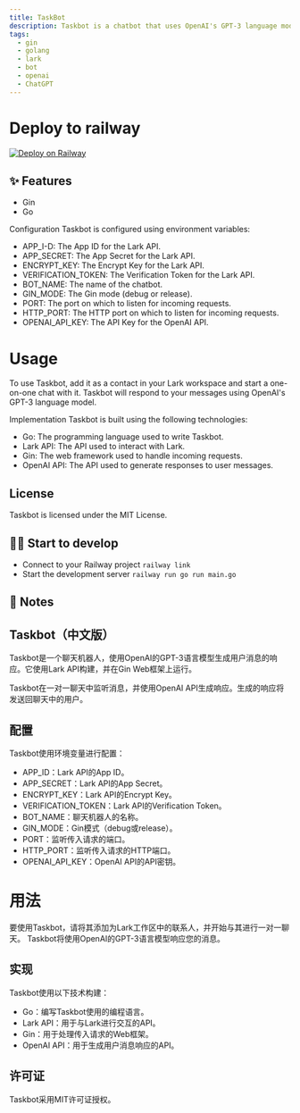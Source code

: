 ```yaml
---
title: TaskBot
description: Taskbot is a chatbot that uses OpenAI's GPT-3 language model to generate responses to user messages. It is built using the Lark API and runs on the Gin web framework.
tags:
  - gin
  - golang
  - lark
  - bot
  - openai
  - ChatGPT
---
```


# Deploy to railway 

[![Deploy on Railway](https://railway.app/button.svg)](https://railway.app/new/template/dTvvSf)

## ✨ Features

- Gin
- Go

Configuration
Taskbot is configured using environment variables:

- APP_I-D: The App ID for the Lark API.
- APP_SECRET: The App Secret for the Lark API.
- ENCRYPT_KEY: The Encrypt Key for the Lark API.
- VERIFICATION_TOKEN: The Verification Token for the Lark API.
- BOT_NAME: The name of the chatbot.
- GIN_MODE: The Gin mode (debug or release).
- PORT: The port on which to listen for incoming requests.
- HTTP_PORT: The HTTP port on which to listen for incoming requests.
- OPENAI_API_KEY: The API Key for the OpenAI API.

# Usage
To use Taskbot, add it as a contact in your Lark workspace and start a one-on-one chat with it. Taskbot will respond to your messages using OpenAI's GPT-3 language model.

Implementation
Taskbot is built using the following technologies:

- Go: The programming language used to write Taskbot.
- Lark API: The API used to interact with Lark.
- Gin: The web framework used to handle incoming requests.
- OpenAI API: The API used to generate responses to user messages.

## License
Taskbot is licensed under the MIT License.

## 💁‍♀️ Start to develop

- Connect to your Railway project `railway link`
- Start the development server `railway run go run main.go`

## 📝 Notes


## Taskbot（中文版）
Taskbot是一个聊天机器人，使用OpenAI的GPT-3语言模型生成用户消息的响应。它使用Lark API构建，并在Gin Web框架上运行。

Taskbot在一对一聊天中监听消息，并使用OpenAI API生成响应。生成的响应将发送回聊天中的用户。

## 配置
Taskbot使用环境变量进行配置：

- APP_ID：Lark API的App ID。
- APP_SECRET：Lark API的App Secret。
- ENCRYPT_KEY：Lark API的Encrypt Key。
- VERIFICATION_TOKEN：Lark API的Verification Token。
- BOT_NAME：聊天机器人的名称。
- GIN_MODE：Gin模式（debug或release）。
- PORT：监听传入请求的端口。
- HTTP_PORT：监听传入请求的HTTP端口。
- OPENAI_API_KEY：OpenAI API的API密钥。
# 用法
要使用Taskbot，请将其添加为Lark工作区中的联系人，并开始与其进行一对一聊天。 Taskbot将使用OpenAI的GPT-3语言模型响应您的消息。

## 实现
Taskbot使用以下技术构建：

- Go：编写Taskbot使用的编程语言。
- Lark API：用于与Lark进行交互的API。
- Gin：用于处理传入请求的Web框架。
- OpenAI API：用于生成用户消息响应的API。

## 许可证
Taskbot采用MIT许可证授权。